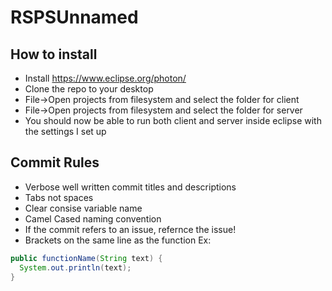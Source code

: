# RSPSUnnamed

## How to install
* Install https://www.eclipse.org/photon/
* Clone the repo to your desktop
* File->Open projects from filesystem and select the folder for client
* File->Open projects from filesystem and select the folder for server
* You should now be able to run both client and server inside eclipse with the settings I set up

## Commit Rules
* Verbose well written commit titles and descriptions
* Tabs not spaces
* Clear consise variable name
* Camel Cased naming convention
* If the commit refers to an issue, refernce the issue!
* Brackets on the same line as the function Ex:

```java
public functionName(String text) {
  System.out.println(text);
}
```
